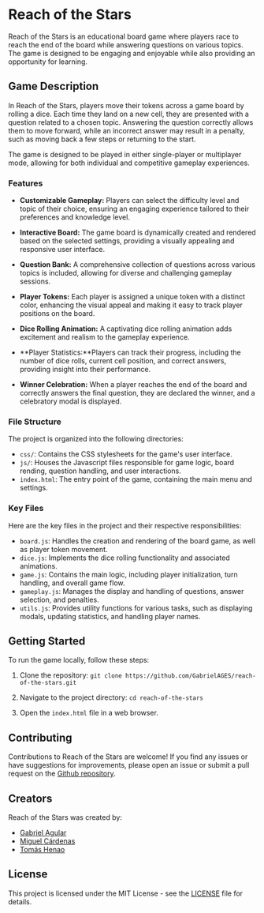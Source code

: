 # Reach of the Stars

Reach of the Stars is an educational board game where players race to reach the end of the board while answering questions on various topics. The game is designed to be engaging and enjoyable while also providing an opportunity for learning.

## Game Description

In Reach of the Stars, players move their tokens across a game board by rolling a dice. Each time they land on a new cell, they are presented with a question related to a chosen topic. Answering the question correctly allows them to move forward, while an incorrect answer may result in a penalty, such as moving back a few steps or returning to the start.

The game is designed to be played in either single-player or multiplayer mode, allowing for both individual and competitive gameplay experiences.

### Features

- **Customizable Gameplay:** Players can select the difficulty level and topic of their choice, ensuring an engaging experience tailored to their preferences and knowledge level.

- **Interactive Board:** The game board is dynamically created and rendered based on the selected settings, providing a visually appealing and responsive user interface.

- **Question Bank:** A comprehensive collection of questions across various topics is included, allowing for diverse and challenging gameplay sessions.

- **Player Tokens:** Each player is assigned a unique token with a distinct color, enhancing the visual appeal and making it easy to track player positions on the board.

- **Dice Rolling Animation:** A captivating dice rolling animation adds excitement and realism to the gameplay experience.

- **Player Statistics:**Players can track their progress, including the number of dice rolls, current cell position, and correct answers, providing insight into their performance.

- **Winner Celebration:** When a player reaches the end of the board and correctly answers the final question, they are declared the winner, and a celebratory modal is displayed.

### File Structure

The project is organized into the following directories:

- `css/`: Contains the CSS stylesheets for the game's user interface.
- `js/`: Houses the Javascript files responsible for game logic, board rending, question handling, and user interactions.
- `index.html`: The entry point of the game, containing the main menu and settings.

### Key Files

Here are the key files in the project and their respective responsibilities:

- `board.js`: Handles the creation and rendering of the board game, as well as player token movement.
- `dice.js`: Implements the dice rolling functionality and associated animations.
- `game.js`: Contains the main logic, including player initialization, turn handling, and overall game flow.
- `gameplay.js`: Manages the display and handling of questions, answer selection, and penalties.
- `utils.js`: Provides utility functions for various tasks, such as displaying modals, updating statistics, and handling player names.

## Getting Started

To run the game locally, follow these steps:

1. Clone the repository: `git clone https://github.com/GabrielAGES/reach-of-the-stars.git`

2. Navigate to the project directory: `cd reach-of-the-stars`

3. Open the `index.html` file in a web browser.

## Contributing

Contributions to Reach of the Stars are welcome! If you find any issues or have suggestions for improvements, please open an issue or submit a pull request on the [Github repository](https://github.com/GabrielAGES/reach-of-the-stars.git).

## Creators

Reach of the Stars was created by:

- [Gabriel Agular](https://github.com/GabrielAGES/)
- [Miguel Cárdenas](https://github.com/miguelcsx/)
- [Tomás Henao](https://github.com/Parcerito123)

## License

This project is licensed under the MIT License - see the [LICENSE](./LICENSE) file for details.

